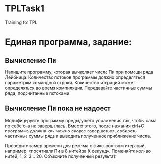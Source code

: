 # TPLTask1
Training for TPL

# Единая программа, задание:

## Вычисление Пи

Напишите программу, которая вычисляет число Пи при помощи ряда Лейбница. Количество потоков программы должно определяться параметром командной строки. Количество итераций может определяться во время компиляции. Передавайте частичные суммы ряда, подсчитанные потоками.

## Вычисление Пи пока не надоест

Модифицируйте программу предыдущего упражнения так, чтобы сама по себе она не завершалась. Вместо этого, после нажания ctrl+C программа должна как можно скорее завершаться, собирать частичные суммы ряда и выводить полученное приближение числа.

Проведите замер времени для режима с фикс. кол-вом итераций, например, «посчтиали Пи в 8 нитей за К секунд». Поменяйте кол-во нитей, 1, 2, 3... 20. Объясните полученный результат.
